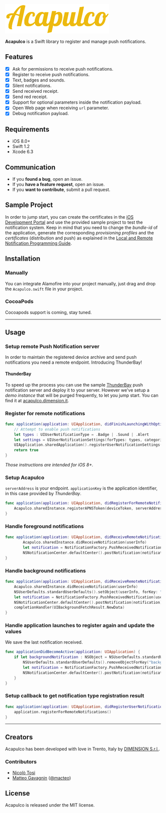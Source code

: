 ![](images/Acapulco-yellow.png)

**Acapulco** is a Swift library to register and manage push notifications.

## Features

- [x] Ask for permissions to receive push notifications.
- [x] Register to receive push notifications.
- [x] Text, badges and sounds.
- [x] Silent notifications.
- [x] Send received receipt.
- [x] Send red receipt.
- [x] Support for optional parameters inside the notification payload.
- [x] Open Web page when receiving `url` parameter.
- [x] Debug notification payload.

## Requirements

- iOS 8.0+
- Swift 1.2
- Xcode 6.3

## Communication

- If you **found a bug**, open an issue.
- If you **have a feature request**, open an issue.
- If you **want to contribute**, submit a pull request.

## Sample Project

In order to jump start, you can create the certificates in the [iOS Development Portal](https://developer.apple.com/account/overview.action) and use the provided sample project to test the notification system.
Keep in mind that you need to change the *bundle-id* of the application, generate the corresponding *provisioning profiles* and the *certificates* (distribution and push) as explained in the [Local and Remote Notification Programming Guide](https://developer.apple.com/library/ios/documentation/NetworkingInternet/Conceptual/RemoteNotificationsPG/Introduction.html#//apple_ref/doc/uid/TP40008194-CH1-SW1).

## Installation

### Manually

You can integrate Alamofire into your project manually, just drag and drop the `Acapulco.swift` file in your project.

### CocoaPods

Cocoapods support is coming, stay tuned.

---

## Usage

### Setup remote Push Notification server

In order to maintain the registered device archive and send push notifications you need a remote endpoint. Introducing ThunderBay!

#### ThunderBay

To speed up the process you can use the sample [ThunderBay](https://github.com/DimensionSrl/ThunderBay) push notification server and deploy it to your server.
However we've setup a *demo instance* that will be purged frequently, to let you jump start. You can find it at [acapulco.dimension.it](http://acapulco.dimension.it).


### Register for remote notifications

```swift
func application(application: UIApplication, didFinishLaunchingWithOptions launchOptions: [NSObject: AnyObject]?) -> Bool {
    // Attempt to enable push notifications
    let types : UIUserNotificationType = .Badge | .Sound | .Alert
    let settings = UIUserNotificationSettings(forTypes: types, categories: nil)
    UIApplication.sharedApplication().registerUserNotificationSettings(settings)
    return true
}    
```

*Those instructions are intended for iOS 8+.*

### Setup Acapulco

`serverAddress` is your endpoint.
`applicationKey` is the application identifier, in this case provided by *ThunderBay*.

```swift
func application(application: UIApplication, didRegisterForRemoteNotificationsWithDeviceToken deviceToken: NSData) {
    Acapulco.sharedInstance.registerAPNSToken(deviceToken, serverAddress:"acapulco.dimension.it", applicationKey: "8ef1bd2601579e98")
}
```

### Handle foreground notifications

```swift
func application(application: UIApplication, didReceiveRemoteNotification userInfo: [NSObject : AnyObject]) {        
        Acapulco.sharedInstance.didReceiveNotification(userInfo)
        let notification = NotificationFactory.PushReceivedNotification(userInfo)
        NSNotificationCenter.defaultCenter().postNotification(notification) // Post the notification
}
```

### Handle background notifications

```swift
func application(application: UIApplication, didReceiveRemoteNotification userInfo: [NSObject : AnyObject], fetchCompletionHandler completionHandler: (UIBackgroundFetchResult) -> Void) {
    Acapulco.sharedInstance.didReceiveNotification(userInfo)
    NSUserDefaults.standardUserDefaults().setObject(userInfo, forKey: "backgroundNotification") // Save the last notification for later user
    let notification = NotificationFactory.PushReceivedNotification(userInfo)
    NSNotificationCenter.defaultCenter().postNotification(notification) // Post the notification
    completionHandler(UIBackgroundFetchResult.NewData)
}

```

### Handle application launches to register again and update the values

We save the last notification received.

```swift
func applicationDidBecomeActive(application: UIApplication) {   
    if let backgroundNotification : NSObject = NSUserDefaults.standardUserDefaults().objectForKey("backgroundNotification") as? NSObject {            
        NSUserDefaults.standardUserDefaults().removeObjectForKey("backgroundNotification") // We don't need it anymore
        let notification = NotificationFactory.PushReceivedNotification(backgroundNotification as! [NSObject : AnyObject])
        NSNotificationCenter.defaultCenter().postNotification(notification) // Post the notification
    }
}
```

### Setup callback to get notification type registration result

```swift
func application(application: UIApplication, didRegisterUserNotificationSettings notificationSettings: UIUserNotificationSettings) {
    application.registerForRemoteNotifications()
}
```

---

## Creators

Acapulco has been developed with love in Trento, Italy by [DIMENSION S.r.l.](http://dimension.it).

### Contributors

- [Nicolò Tosi](http://github.com/nick-mobfarm)
- [Matteo Gavagnin](http://github.com/macteo) ([@macteo](https://twitter.com/macteo))

## License

Acapulco is released under the MIT license.
